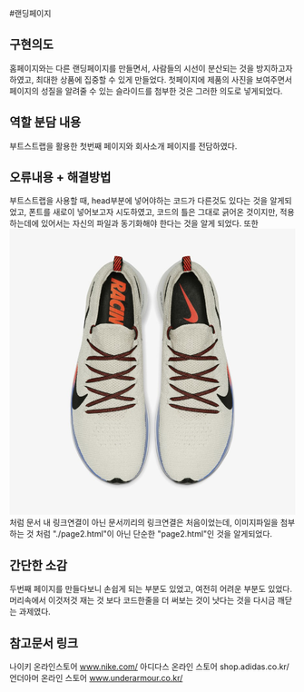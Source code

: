 #랜딩페이지

## 구현의도
홈페이지와는 다른 랜딩페이지를 만들면서, 사람들의 시선이 분산되는 것을 방지하고자 하였고, 최대한 상품에 집중할 수 있게 만들었다. 첫페이지에 제품의 사진을 보여주면서 페이지의 성질을 알려줄 수 있는 슬라이드를 첨부한 것은 그러한 의도로 넣게되었다. 

## 역할 분담 내용
부트스트랩을 활용한 첫번째 페이지와 회사소개 페이지를 전담하였다.
## 오류내용 + 해결방법
부트스트랩을 사용할 때, head부분에 넣어야하는 코드가 다른것도 있다는 것을 알게되었고, 폰트를 새로이 넣어보고자 시도하였고, 코드의 틀은 그대로 긁어온 것이지만, 적용하는데에 있어서는 자신의 파일과 동기화해야 한다는 것을 알게 되었다. 또한  <a href="page2.html"><img id="nike" src="./img/shoes2.jpg" class="d-block w-100" alt="..."></a>처럼 문서 내 링크연결이 아닌 문서끼리의 링크연결은 처음이었는데, 이미지파일을 첨부하는 것 처럼 "./page2.html"이 아닌 단순한 "page2.html"인 것을 알게되었다.
 
## 간단한 소감
두번째 페이지를 만들다보니 손쉽게 되는 부분도 있었고, 여전히 어려운 부분도 있었다. 머리속에서 이것저것 재는 것 보다 코드한줄을 더 써보는 것이 낫다는 것을 다시금 깨닫는 과제였다.

## 참고문서 링크
나이키 온라인스토어 www.nike.com/‎
아디다스 온라인 스토어 shop.adidas.co.kr/‎
언더아머 온라인 스토어 www.underarmour.co.kr/‎